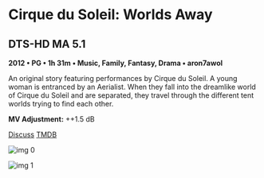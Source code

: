 # Cirque du Soleil: Worlds Away

## DTS-HD MA 5.1

**2012 • PG • 1h 31m • Music, Family, Fantasy, Drama • aron7awol**

An original story featuring performances by Cirque du Soleil. A young woman is entranced by an Aerialist. When they fall into the dreamlike world of Cirque du Soleil and are separated, they travel through the different tent worlds trying to find each other.

**MV Adjustment:** ++1.5 dB

[Discuss](https://www.avsforum.com/threads/bass-eq-for-filtered-movies.2995212/post-58109232)  [TMDB](94352)

![img 0](https://i.imgur.com/0zQPSFI.jpg)

![img 1](https://i.imgur.com/DAtqYzr.jpg)

